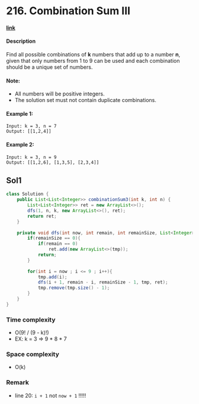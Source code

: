# 216. Combination Sum III
#### [link](https://leetcode.com/problems/combination-sum-iii/) 

#### Description
Find all possible combinations of **k** numbers that add up to a number **n**, given that only numbers from 1 to 9 can be used and each combination should be a unique set of numbers.

#### Note:
* All numbers will be positive integers.
* The solution set must not contain duplicate combinations.

#### Example 1:
```
Input: k = 3, n = 7
Output: [[1,2,4]]
```
#### Example 2:
```
Input: k = 3, n = 9
Output: [[1,2,6], [1,3,5], [2,3,4]]
```

## Sol1
```java
class Solution {
    public List<List<Integer>> combinationSum3(int k, int n) {
        List<List<Integer>> ret = new ArrayList<>();
        dfs(1, n, k, new ArrayList<>(), ret);
        return ret;
    }
    
    private void dfs(int now, int remain, int remainSize, List<Integer> tmp, List<List<Integer>> ret){
        if(remainSize == 0){
            if(remain == 0)
                ret.add(new ArrayList<>(tmp));
            return;
        }
        
        for(int i = now ; i <= 9 ; i++){
            tmp.add(i);
            dfs(i + 1, remain - i, remainSize - 1, tmp, ret);
            tmp.remove(tmp.size() - 1);
        }
    }
}
```
### Time complexity
* O(9! / (9 - k)!)
* EX: k = 3 => 9 * 8 * 7
### Space complexity
* O(k)
### Remark
* line 20: `i + 1` not `now + 1` !!!!!
